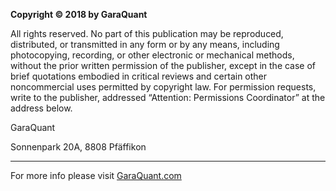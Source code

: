  **Copyright &copy; 2018 by GaraQuant**
 
 All rights reserved. No part of this publication may be reproduced,
 distributed, or transmitted in any form or by any means, including photocopying,
 recording, or other electronic or mechanical methods, without the prior written
 permission of the publisher, except in the case of brief quotations embodied
 in critical reviews and certain other noncommercial uses permitted by copyright law.
 For permission requests, write to the publisher, addressed &ldquo;Attention: Permissions Coordinator&rdquo;
 at the address below.
 
 GaraQuant
 
 Sonnenpark 20A, 8808 Pf&auml;ffikon




----- 


 For more info please visit [GaraQuant.com](https://gara-quant.com)
